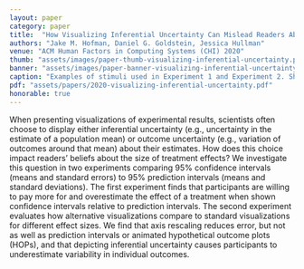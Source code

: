 ```yaml
---
layout: paper
category: paper
title:  "How Visualizing Inferential Uncertainty Can Mislead Readers About Treatment Effects in Scientific Results"
authors: "Jake M. Hofman, Daniel G. Goldstein, Jessica Hullman"
venue: "ACM Human Factors in Computing Systems (CHI) 2020"
thumb: "assets/images/paper-thumb-visualizing-inferential-uncertainty.png"
banner: "assets/images/paper-banner-visualizing-inferential-uncertainty.png"
caption: "Examples of stimuli used in Experiment 1 and Experiment 2. Shown are disaggregated data with mean (left) and mean aggregated data (right) for Experiment 1 (n=1000, left column) and Experiment 2 (n=50, right column). Disaggregated data stimuli simply have the mean mark in red removed for each chart. Each row depicts the data-type combination: univariate (top), one quantitative and one categorical attribute (middle), and two quantitative attributes (bottom)."
pdf: "assets/papers/2020-visualizing-inferential-uncertainty.pdf"
honorable: true
---
```


<!-- abstract -->
When presenting visualizations of experimental results, scientists often choose to display either inferential uncertainty (e.g., uncertainty in the estimate of a population mean) or outcome uncertainty (e.g., variation of outcomes around that mean) about their estimates. How does this choice impact readers’ beliefs about the size of treatment effects? We investigate this question in two experiments comparing 95% confidence intervals (means and standard errors) to 95% prediction intervals (means and standard deviations). The first experiment finds that participants are willing to pay more for and overestimate the effect of a treatment when shown confidence intervals relative to prediction intervals. The second experiment evaluates how alternative visualizations compare to standard visualizations for different effect sizes. We find that axis rescaling reduces error, but not as well as prediction intervals or animated hypothetical outcome plots (HOPs), and that depicting inferential uncertainty causes participants to underestimate variability in individual outcomes.
